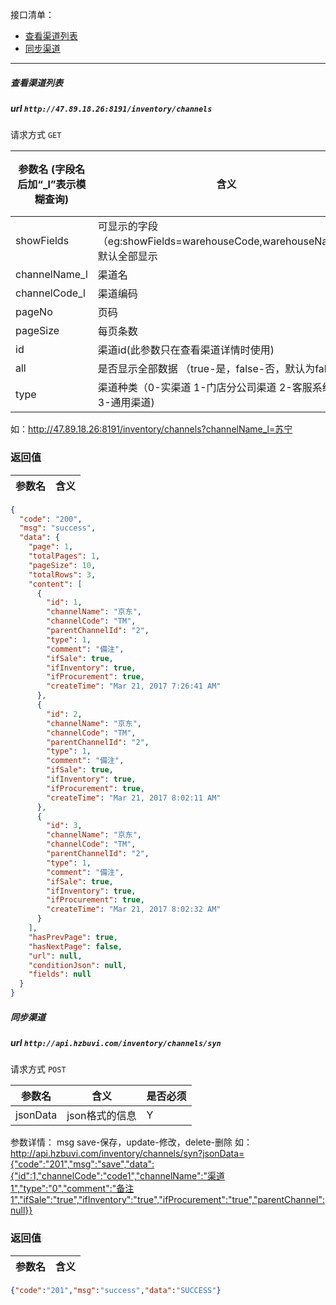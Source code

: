 接口清单：
- [查看渠道列表](#查看渠道列表)
- [同步渠道](#同步渠道)

--------------------------------
##### 查看渠道列表  
##### url `http://47.89.18.26:8191/inventory/channels`

请求方式  `GET`

参数名 (字段名后加“_l”表示模糊查询)| 含义    | 是否必须
-------|--------|-----
showFields | 可显示的字段（eg:showFields=warehouseCode,warehouseName）,默认全部显示 | N
channelName_l   | 渠道名   |   N
channelCode_l    | 渠道编码 | N
pageNo|  页码 | N
pageSize|  每页条数 | N
id | 渠道id(此参数只在查看渠道详情时使用) |N
all | 是否显示全部数据 （true-是，false-否，默认为false） | N
type | 渠道种类（0-实渠道  1-门店分公司渠道   2-客服系统渠道   3-通用渠道) | N

如：http://47.89.18.26:8191/inventory/channels?channelName_l=苏宁


###  返回值

参数名  | 含义
-------------|-------------
```json
{
  "code": "200",
  "msg": "success",
  "data": {
    "page": 1,
    "totalPages": 1,
    "pageSize": 10,
    "totalRows": 3,
    "content": [
      {
        "id": 1,
        "channelName": "京东",
        "channelCode": "TM",
        "parentChannelId": "2",
        "type": 1,
        "comment": "備注",
        "ifSale": true,
        "ifInventory": true,
        "ifProcurement": true,
        "createTime": "Mar 21, 2017 7:26:41 AM"
      },
      {
        "id": 2,
        "channelName": "京东",
        "channelCode": "TM",
        "parentChannelId": "2",
        "type": 1,
        "comment": "備注",
        "ifSale": true,
        "ifInventory": true,
        "ifProcurement": true,
        "createTime": "Mar 21, 2017 8:02:11 AM"
      },
      {
        "id": 3,
        "channelName": "京东",
        "channelCode": "TM",
        "parentChannelId": "2",
        "type": 1,
        "comment": "備注",
        "ifSale": true,
        "ifInventory": true,
        "ifProcurement": true,
        "createTime": "Mar 21, 2017 8:02:32 AM"
      }
    ],
    "hasPrevPage": true,
    "hasNextPage": false,
    "url": null,
    "conditionJson": null,
    "fields": null
  }
}
```


##### 同步渠道
##### url `http://api.hzbuvi.com/inventory/channels/syn`

请求方式  `POST`

参数名| 含义    | 是否必须
-------|--------|-----
jsonData | json格式的信息 | Y

参数详情：
msg  save-保存，update-修改，delete-删除
如：http://api.hzbuvi.com/inventory/channels/syn?jsonData={"code":"201","msg":"save","data":{"id":1,"channelCode":"code1","channelName":"渠道1","type":"0","comment":"备注1","ifSale":"true","ifInventory":"true","ifProcurement":"true","parentChannel":null}}

###  返回值

参数名  | 含义
-------------|-------------
```json
{"code":"201","msg":"success","data":"SUCCESS"}
```
